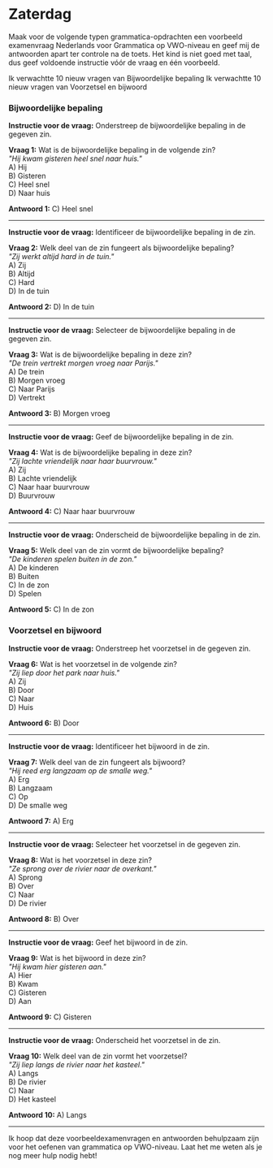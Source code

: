# Zaterdag
Maak voor de volgende typen grammatica-opdrachten een voorbeeld examenvraag Nederlands voor Grammatica op VWO-niveau en geef mij de antwoorden apart ter controle na de toets. Het kind is niet goed met taal, dus geef voldoende instructie vóór de vraag en één voorbeeld.

Ik verwachtte 10 nieuw vragen van Bijwoordelijke bepaling
Ik verwachtte 10 nieuw vragen van Voorzetsel en bijwoord 

### Bijwoordelijke bepaling

**Instructie voor de vraag:** Onderstreep de bijwoordelijke bepaling in de gegeven zin.

**Vraag 1:** Wat is de bijwoordelijke bepaling in de volgende zin?  
*"Hij kwam gisteren heel snel naar huis."*  
A) Hij  
B) Gisteren  
C) Heel snel  
D) Naar huis  

**Antwoord 1:** C) Heel snel

---

**Instructie voor de vraag:** Identificeer de bijwoordelijke bepaling in de zin.

**Vraag 2:** Welk deel van de zin fungeert als bijwoordelijke bepaling?  
*"Zij werkt altijd hard in de tuin."*  
A) Zij  
B) Altijd  
C) Hard  
D) In de tuin  

**Antwoord 2:** D) In de tuin

---

**Instructie voor de vraag:** Selecteer de bijwoordelijke bepaling in de gegeven zin.

**Vraag 3:** Wat is de bijwoordelijke bepaling in deze zin?  
*"De trein vertrekt morgen vroeg naar Parijs."*  
A) De trein  
B) Morgen vroeg  
C) Naar Parijs  
D) Vertrekt  

**Antwoord 3:** B) Morgen vroeg

---

**Instructie voor de vraag:** Geef de bijwoordelijke bepaling in de zin.

**Vraag 4:** Wat is de bijwoordelijke bepaling in deze zin?  
*"Zij lachte vriendelijk naar haar buurvrouw."*  
A) Zij  
B) Lachte vriendelijk  
C) Naar haar buurvrouw  
D) Buurvrouw  

**Antwoord 4:** C) Naar haar buurvrouw

---

**Instructie voor de vraag:** Onderscheid de bijwoordelijke bepaling in de zin.

**Vraag 5:** Welk deel van de zin vormt de bijwoordelijke bepaling?  
*"De kinderen spelen buiten in de zon."*  
A) De kinderen  
B) Buiten  
C) In de zon  
D) Spelen  

**Antwoord 5:** C) In de zon

### Voorzetsel en bijwoord

**Instructie voor de vraag:** Onderstreep het voorzetsel in de gegeven zin.

**Vraag 6:** Wat is het voorzetsel in de volgende zin?  
*"Zij liep door het park naar huis."*  
A) Zij  
B) Door  
C) Naar  
D) Huis  

**Antwoord 6:** B) Door

---

**Instructie voor de vraag:** Identificeer het bijwoord in de zin.

**Vraag 7:** Welk deel van de zin fungeert als bijwoord?  
*"Hij reed erg langzaam op de smalle weg."*  
A) Erg  
B) Langzaam  
C) Op  
D) De smalle weg  

**Antwoord 7:** A) Erg

---

**Instructie voor de vraag:** Selecteer het voorzetsel in de gegeven zin.

**Vraag 8:** Wat is het voorzetsel in deze zin?  
*"Ze sprong over de rivier naar de overkant."*  
A) Sprong  
B) Over  
C) Naar  
D) De rivier  

**Antwoord 8:** B) Over

---

**Instructie voor de vraag:** Geef het bijwoord in de zin.

**Vraag 9:** Wat is het bijwoord in deze zin?  
*"Hij kwam hier gisteren aan."*  
A) Hier  
B) Kwam  
C) Gisteren  
D) Aan  

**Antwoord 9:** C) Gisteren

---

**Instructie voor de vraag:** Onderscheid het voorzetsel in de zin.

**Vraag 10:** Welk deel van de zin vormt het voorzetsel?  
*"Zij liep langs de rivier naar het kasteel."*  
A) Langs  
B) De rivier  
C) Naar  
D) Het kasteel  

**Antwoord 10:** A) Langs

---

Ik hoop dat deze voorbeeldexamenvragen en antwoorden behulpzaam zijn voor het oefenen van grammatica op VWO-niveau. Laat het me weten als je nog meer hulp nodig hebt!
